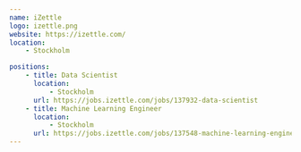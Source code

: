 ```yaml
---
name: iZettle
logo: izettle.png
website: https://izettle.com/
location:
    - Stockholm

positions:
    - title: Data Scientist
      location:
          - Stockholm
      url: https://jobs.izettle.com/jobs/137932-data-scientist
    - title: Machine Learning Engineer
      location:
          - Stockholm
      url: https://jobs.izettle.com/jobs/137548-machine-learning-engineer
---
```

